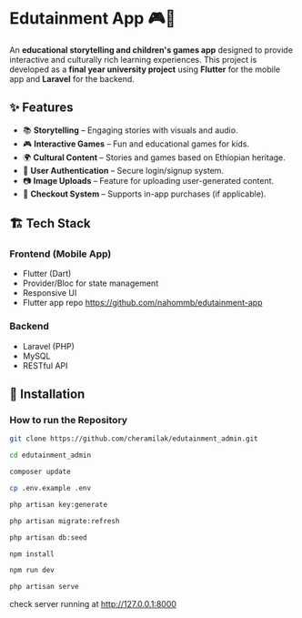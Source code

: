 # Edutainment App 🎮📖
An **educational storytelling and children's games app** designed to provide interactive and culturally rich learning experiences. This project is developed as a **final year university project** using **Flutter** for the mobile app and **Laravel** for the backend.

## ✨ Features
- 📚 **Storytelling** – Engaging stories with visuals and audio.
- 🎮 **Interactive Games** – Fun and educational games for kids.
- 🌍 **Cultural Content** – Stories and games based on Ethiopian heritage.
- 🔐 **User Authentication** – Secure login/signup system.
- 📷 **Image Uploads** – Feature for uploading user-generated content.
- 🛒 **Checkout System** – Supports in-app purchases (if applicable).

## 🏗️ Tech Stack
### **Frontend (Mobile App)**
- Flutter (Dart)
- Provider/Bloc for state management
- Responsive UI
- Flutter app repo https://github.com/nahommb/edutainment-app

### **Backend**
- Laravel (PHP)
- MySQL
- RESTful API

## 🚀 Installation

### **How to run the Repository**
```bash
git clone https://github.com/cheramilak/edutainment_admin.git
```
```bash
cd edutainment_admin
```
```bash
composer update
```
```bash
cp .env.example .env
```
```bash
php artisan key:generate
```
```bash
php artisan migrate:refresh
```
```bash
php artisan db:seed
```
```bash
npm install
```
```bash
npm run dev
```
```bash
php artisan serve
```

check server running at http://127.0.0.1:8000
